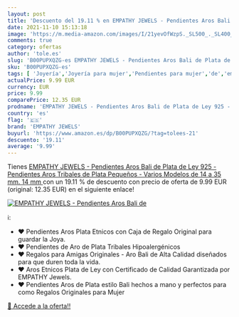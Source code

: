 ```yaml
---
layout: post
title: 'Descuento del 19.11 % en EMPATHY JEWELS - Pendientes Aros Bali de'
date: 2021-11-10 15:13:18
image: 'https://m.media-amazon.com/images/I/21yevOfWzpS._SL500_._SL400_.jpg'
comments: true
category: ofertas
author: 'tole.es'
slug: 'B00PUPXQZG-es EMPATHY JEWELS - Pendientes Aros Bali de Plata de Ley 925...'
sku: 'B00PUPXQZG-es'
tags: [ 'Joyería','Joyería para mujer','Pendientes para mujer','de','empathy jewels','ley','plata', ]
actualPrice: 9.99 EUR
currency: EUR
price: 9.99
comparePrice: 12.35 EUR
prodname: 'EMPATHY JEWELS - Pendientes Aros Bali de Plata de Ley 925 - Pendientes Aros Tribales de Plata Pequeños - Varios Modelos de 14 a 35 mm.  14 mm '
country: 'es'
flag: '🇪🇸'
brand: 'EMPATHY JEWELS'
buyurl: 'https://www.amazon.es/dp/B00PUPXQZG/?tag=tolees-21'
descuento: '19.11'
average: '9.99'
---
```


Tienes [EMPATHY JEWELS - Pendientes Aros Bali de Plata de Ley 925 - Pendientes Aros Tribales de Plata Pequeños - Varios Modelos de 14 a 35 mm.  14 mm ](https://www.amazon.es/dp/B00PUPXQZG/?tag=tolees-21) con un 19.11 % de descuento con precio de oferta de 9.99 EUR (original: 12.35 EUR) en el siguiente enlace!

[![EMPATHY JEWELS - Pendientes Aros Bali de](https://m.media-amazon.com/images/I/21yevOfWzpS._SL500_._SL400_.jpg)](https://www.amazon.es/dp/B00PUPXQZG/?tag=tolees-21)

ℹ️:

- ❤️ Pendientes Aros Plata Etnicos con Caja de Regalo Original para guardar la Joya.
- ❤️ Pendientes de Aro de Plata Tribales Hipoalergénicos
- ❤️ Regalos para Amigas Originales - Aro Bali de Alta Calidad diseñados para que duren toda la vida.
- ❤️ Aros Etnicos Plata de Ley con Certificado de Calidad Garantizada por EMPATHY Jewels.
- ❤️ Pendientes Aros de Plata estilo Bali hechos a mano y perfectos para como Regalos Originales para Mujer

[🛒 Accede a la oferta!!](https://www.amazon.es/dp/B00PUPXQZG/?tag=tolees-21)
